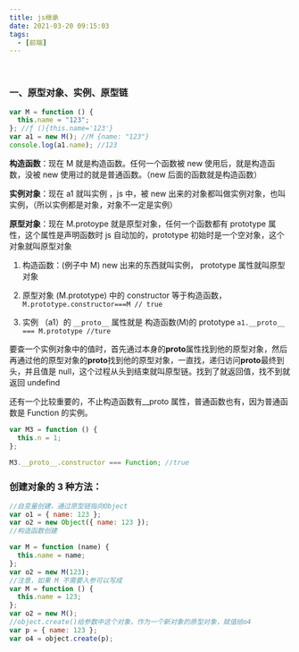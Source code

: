 ```yaml
---
title: js继承
date: 2021-03-20 09:15:03
tags:
  - [前端]
---
```


<br>
<!--more-->

### 一、原型对象、实例、原型链

```js
var M = function () {
  this.name = "123";
}; //ƒ (){this.name='123'}
var a1 = new M(); //M {name: "123"}
console.log(a1.name); //123
```

**构造函数**：现在 M 就是构造函数。任何一个函数被 new 使用后，就是构造函数，没被 new 使用过的就是普通函数。（new 后面的函数就是构造函数）

**实例对象**：现在 a1 就叫实例 ，js 中，被 new 出来的对象都叫做实例对象，也叫实例，（所以实例都是对象，对象不一定是实例）

**原型对象**：现在 M.protoype 就是原型对象，任何一个函数都有 prototype 属性，这个属性是声明函数时 js 自动加的，prototype 初始时是一个空对象，这个对象就叫原型对象

1. 构造函数：(例子中 M) new 出来的东西就叫实例，
   prototype 属性就叫原型对象
2. 原型对象 (M.prototype) 中的 constructor 等于构造函数，
   `M.prototype.constructor===M // true`

3. 实例 （a1）的 `__proto__` 属性就是 构造函数(M)的 prototype
   `a1.__proto__ === M.prototype //ture`

要查一个实例对象中的值时，首先通过本身的**proto**属性找到他的原型对象，然后再通过他的原型对象的**proto**找到他的原型对象，一直找，递归访问**proto**最终到头，并且值是 null，这个过程从头到结束就叫原型链。找到了就返回值，找不到就返回 undefind

还有一个比较重要的，不止构造函数有\_\_proto 属性，普通函数也有，因为普通函数是 Function 的实例。

```js
var M3 = function () {
  this.n = 1;
};

M3.__proto__.constructor === Function; //true
```

### 创建对象的 3 种方法：

```js
//自变量创建，通过原型链指向Object
var o1 = { name: 123 };
var o2 = new Object({ name: 123 });
//构造函数创建

var M = function (name) {
  this.name = name;
};
var o2 = new M(123);
//注意，如果 M 不需要入参可以写成
var M = function () {
  this.name = 123;
};
var o2 = new M();
//object.create()给参数中这个对象，作为一个新对象的原型对象，赋值给o4
var p = { name: 123 };
var o4 = object.create(p);
```
